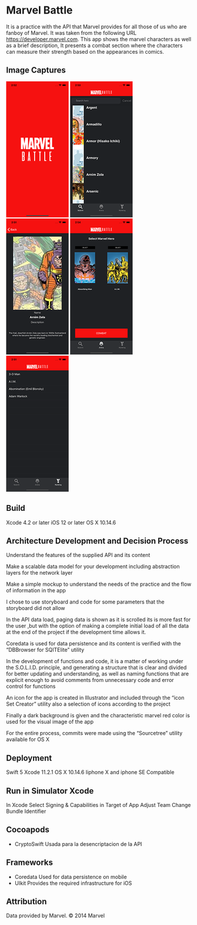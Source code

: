 # Marvel Battle 

It is a practice with the API that Marvel provides for all those of us who are fanboy of Marvel. It was taken from the following URL https://developer.marvel.com. This app shows the marvel characters as well as a brief description, It presents a combat section where the characters can measure their strength based on the appearances in comics.


## Image Captures

![image](img1.png)
![image](img2.png)
![image](img3.png)
![image](img5.png)
![image](img6.png)

## Build 

Xcode 4.2 or later
iOS 12 or later
OS X 10.14.6
 

## Architecture Development and Decision Process

Understand the features of the supplied API and its content

Make a scalable data model for your development including abstraction layers for the network layer

Make a simple mockup to understand the needs of the practice and the flow of information in the app

I chose to use storyboard and code for some parameters that the storyboard did not allow

In the API data load, paging data is shown as it is scrolled its is more fast for the user ,but  with the option of making a complete initial load of all the data at the end of the project if the development time allows it.

Coredata is used for data persistence and its content is verified with the “DBBrowser for SQITElite” utility

In the development of functions and code, it is a matter of working under the S.O.L.I.D. principle, and generating a structure that is clear and divided for better updating and understanding, as well as naming functions that are explicit enough to avoid comments from unnecessary code and error control for functions 

An icon for the app is created in Illustrator and included through the “icon Set Creator” utility also a selection of icons according to the project

Finally a dark background is given and the characteristic marvel red color is used for the visual image of the app

For the entire process, commits were made using the “Sourcetree” utility available for OS X


## Deployment

Swift 5 
Xcode 11.2.1
OS X 10.14.6
Iiphone X and iphone SE Compatible

## Run in Simulator Xcode

In Xcode Select Signing & Capabilities in Target of App
Adjust Team
Change Bundle Identifier


## Cocoapods

- CryptoSwift 
Usada para la desencriptacion de la API 

## Frameworks
- Coredata
Used for data persistence on mobile
- UIkit
Provides the required infrastructure for  iOS


## Attribution

Data provided by Marvel. © 2014 Marvel
